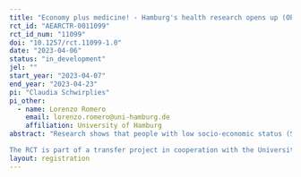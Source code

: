 ```yaml
---
title: "Economy plus medicine! - Hamburg's health research opens up (OPEN!)"
rct_id: "AEARCTR-0011099"
rct_id_num: "11099"
doi: "10.1257/rct.11099-1.0"
date: "2023-04-06"
status: "in_development"
jel: ""
start_year: "2023-04-07"
end_year: "2023-04-23"
pi: "Claudia Schwirplies"
pi_other:
  - name: Lorenzo Romero
    email: lorenzo.romero@uni-hamburg.de
    affiliation: University of Hamburg
abstract: "Research shows that people with low socio-economic status (SES) in particular are less likely to participate in health studies. However, in order to be able to transfer the study results to the general population, it is important to reach a representative group of people. This is the only way that all strata of society can benefit from new medical findings as well as preventive and treatment options. Although studies to date have highlighted the problem of underrepresentation of people with low SES, little research has been done on possible solutions for reaching all social groups for health research. Other strands of literature show that people with low SES have lower levels of trust and present-biased preferences. 
The RCT is part of a transfer project in cooperation with the Universitätsklinikum Hamburg-Eppendorf (UKE) and aims at identifying factors that motivate people with low SES to take part in health research. For this, we send out letters to former participants of the Hamburg City Health Study (HCHS) to invite them to come to the open-doors day and participate in a survey on motives for participating in health research. The former participants will be randomly assigned to 5 different groups receiving different letters with text modules designed to generate trust in health research or communicate the personal/societal benefits of health research. Our hypotheses are that lack in trust and present-biased preferences prevent low SES citizens from participation in health research. That is, we expect that generating trust and emphasizing the private benefits of more people participating in health research already today, will increase the participation of people with low SES in (a) the survey, (b) the open-doors day, and (c) a planned idea workshop (where participants can get more involved in the conception and implementation of health studies), while emphasizing future private benefits public benefits will not. "
layout: registration
---
```



